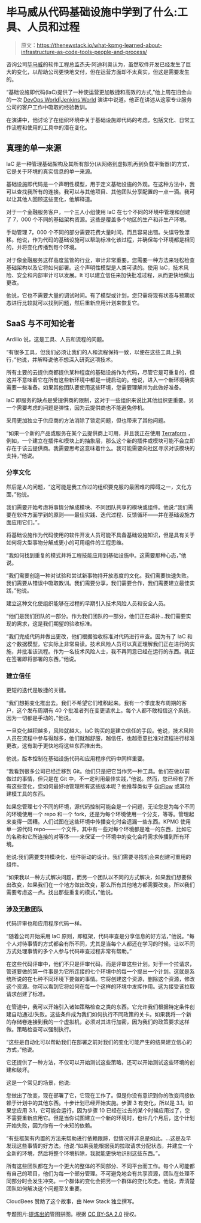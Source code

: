 # 毕马威从代码基础设施中学到了什么:工具、人员和过程

> 原文：<https://thenewstack.io/what-kpmg-learned-about-infrastructure-as-code-tools-people-and-process/>

咨询公司[毕马威](https://home.kpmg/xx/en/home.html)的软件工程总监杰夫·阿迪利奥认为，虽然软件开发已经发生了巨大的变化，以帮助公司更快地交付，但在运营方面却不太真实，但这是需要发生的。

“基础设施即代码(IaC)提供了一种使运营更加敏捷和高效的方式,”他上周在旧金山的一次 [DevOps World|Jenkins World](https://www.cloudbees.com/devops-world/san-francisco) 演讲中说道。他正在讲述从这家专业服务公司的客户工作中吸取的经验教训。

在演讲中，他讨论了在组织环境中关于基础设施即代码的考虑，包括文化、日常工作流程和使用的工具中的潜在变化。

## 真理的单一来源

IaC 是一种管理基础架构及其所有部分(从网络到虚拟机再到负载平衡器)的方式，它是关于环境的真实信息的单一来源。

基础设施即代码是一个声明性模型，用于定义基础设施的外观。在这种方法中，我可以查找我所有的连接。我可以与其他项目、其他团队分享配置的一点一滴。我可以让其他人回顾这些变化，他解释道。

对于一个金融服务客户，一个三人小组使用 IaC 在七个不同的环境中管理和创建了 7，000 个不同的基础架构资源。这些是覆盖多个地区的生产和非生产环境。

手动管理 7，000 个不同的部分需要花费大量时间，而且容易出错。失误导致漂移。他说，作为代码的基础设施可以帮助标准化该过程，并确保每个环境都是相同的，并将变化传播到每个环境。

对于像金融服务这样高度监管的行业，审计非常重要。您需要一种方法来轻松检查基础架构以及它将如何部署。这个声明性模型是人类可读的。使用 IaC，技术风险、安全和内部审计可以发展。It 可以建立信任来加快批准过程，从而更快地做出更改。

他说，它也不需要大量的调试时间。有了模型或计划，您只需将现有状态与预期状态进行比较就可以找到问题，然后重新应用计划来恢复它。

## SaaS 与不可知论者

Ardilio 说，这是工具、人员和流程的问题。

“有很多工具，但我们必须让我们的人和流程保持一致，以便在这些工具上执行，”他说，并解释说他不想深入研究这项技术。

所有主要的云提供商都提供某种程度的基础设施作为代码，尽管它是可重复的，但这并不意味着它在所有这些新环境中都是一键启动的。他说，进入一个新环境确实需要一些准备。如果其他团队要使用这些环境，您需要理解并为此做好准备。

IaC 即服务的缺点是受提供商的限制，这对于一些组织来说比其他组织更重要。另一个需要考虑的问题是弹性，因为云提供商也不能避免停机。

采用更加独立于供应商的方法消除了锁定问题，但也带来了其他问题。

“如果一个新的产品或服务在某个云提供商上可用，并且我正在使用 [Terraform](https://www.terraform.io/) ，例如，一个建立在插件和模块上的抽象层，那么这个新的插件或模块可能不会立即存在于该云提供商。我需要思考这意味着什么。我可能需要向社区寻求对该模块的支持，”他说。

### 分享文化

然后是人的问题，“这可能是我工作过的组织要克服的最困难的障碍之一，文化方面，”他说。

我们需要开始考虑将事情分解成模块、不同团队共享的模块或组件。他说:“我们需要在软件方面学到的原则——最佳实践、迭代过程、反馈循环——并在基础设施方面应用它们。”。

将基础设施作为代码使用的软件开发人员可能不具备基础设施知识，但是具有关于如何将大型事物分解成更小的可用组件的工程思维。

“我如何找到重复的模式并将工程技能应用到基础设施中。这需要那种心态，”他说。

“我们需要创造一种对试验和尝试新事物持开放态度的文化。我们需要快速失败。我们需要从错误中吸取教训。我们需要分享，我们需要合作，我们需要建立最佳实践，”他说。

建立这种文化使组织能够在过程的早期引入技术风险人员和安全人员。

“他们是我们团队的一部分。作为我们团队的一部分，他们正在填补…我们需要实现的需求，这是我们期望的验收标准。

“我们完成代码并做出更改，他们根据验收标准对代码进行审查。因为有了 IaC 和这个数据模型，它实际上非常易读。技术风险人员可以真正理解我们正在进行的实施，并批准该流程。作为一名技术风险人士，我不再同意已经在运行的东西。我正在签署即将部署的东西，”他说。

### 建立信任

更短的迭代是敏捷的关键。

“我们想把变化推出去。我们不希望它们堆积起来。我有一个季度发布周期的客户，这个发布周期有 40 个批准者列在变更请求上。每个人都不敢相信这个系统，因为一切都是手动的，”他说。

一旦变化越积越多，风险就越大。IaC 购买的是建立信任的手段。他说，技术风险人员在流程中参与得越多，他们就越舒服，越信任，也越愿意批准对流程进行标准更改，这有助于更快地将这些东西推出去。

他说，版本控制在基础设施代码和应用程序代码中同样重要。

“我看到很多公司已经迁移到 Git。他们只是把它当作另一种工具。他们在做以前做过的事情，但只是在 Git 中，不一定利用最佳实践，”他说。然而，您已经有了所有这些变化，您如何最好地管理所有这些版本呢？他推荐类似于 [GitFlow](https://datasift.github.io/gitflow/IntroducingGitFlow.html) 或其他建模工具的东西。

如果您管理七个不同的环境，源代码控制可能会是一个问题，无论您是为每个不同的环境使用一个 repo 和一个 fork，还是为每个环境使用一个分支，等等。管理起来变得一团糟。人们试图在这些环境中传播变化时会遗漏一些东西。KPMG 使用单一源代码 repo——一个文件，其中有一些对每个环境都是唯一的东西，比如它的名称和它所连接的对等体——来保证一个环境中的变化会将需求传播到所有环境。

他说:我们需要支持模块化、组件驱动的设计。我们需要寻找机会来创建可重用的组件。

“如果我以一种方式解决问题，而另一个团队以不同的方式解决，如果我们想要做出改变，如果我们在一个地方做出改变，那么所有其他地方都需要改变。所以我们需要考虑这一点。找出那些重复的模式，”他说。

### 涉及无数团队

代码评审也和应用程序代码一样。

“随着公司开始采用 IaC 原则，即框架，代码审查是分享信息的好方法，”他说。“每个人对待事情的方式都会有所不同，尤其是当每个人都还在学习的时候。让以不同方式处理事情的多个人参与代码审查过程非常有帮助。”

在这些代码评审中，他们不只是评审代码，而是评审这些计划。对于一个拉请求，管道要做的第一件事是为它所连接的七个环境中的每一个提出一个计划。这就是系统所说的在七种不同环境下要做的事情。它将创建这个资源，删除这个资源，修改这个资源。你可以看到它将如何在每一个这样的环境中发挥作用。这为接受该拉取请求创建了标准。

在管道中，我可以开始引入诸如策略检查之类的东西。它允许我们根据特定条件创建自动通过/失败。这些条件成为我们如何执行不同政策的关卡。如果我将一个新的存储卷连接到我的一个虚拟机，必须对其进行加密，因为我们的政策要求这样做。策略检查可以强制执行。

“这些是自动化可以帮助我们在部署之前对我们的变化可能产生的结果建立信心的方式，”他说。

它还提供了一种方法，不仅可以开始测试这些策略，还可以开始测试这些环境的创建和破坏。

这是一个常见的场景，他说:

您做出了改变，现在部署了它，它现在工作了。但是你没有意识到你的改变间接依赖于计划中的其他东西。十步计划已经开始实施。步骤 3 有变化，所以是 3.1。如果您应用 3.1，它可能会运行，因为步骤 10 已经在过去的某个时候应用过了，您不需要重新应用它。但是当你试图建立一个新的环境时，也许几个月后，这个计划开始失败，因为你有一个未知的依赖。

“有些框架有内置的方法来帮助进行依赖跟踪，但情况并非总是如此。…这是及早发现这些事情的好方法。他说:“如果我能根据我的拉取请求分配状态，并建立一个全新的环境，然后将整个环境拆除，我就能更快地识别这些东西。”。

所有这些团队都在为一个更大的整体的不同部分、不同平台而工作。每个人可能都有自己的项目，他们为每一个部分管理。不可避免地会有共享资源，团队在处理不同部分时会发生冲突。一个群体的变化会把另一个群体的变化吹走。他说，弄清楚团队如何解决这个问题至关重要。

CloudBees 赞助了这个故事，由 New Stack 独立撰写。

专题图片:[提炼出的](https://www.flickr.com/photos/distillated/)管图拼图。根据 [CC BY-SA 2.0](https://creativecommons.org/licenses/by/2.0/) 授权。

<svg xmlns:xlink="http://www.w3.org/1999/xlink" viewBox="0 0 68 31" version="1.1"><title>Group</title> <desc>Created with Sketch.</desc></svg>